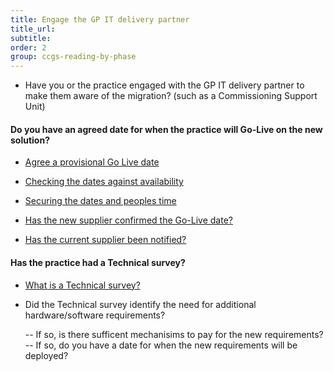 ```yaml
---
title: Engage the GP IT delivery partner
title_url:
subtitle: 
order: 2
group: ccgs-reading-by-phase
---
```


* Have you or the practice engaged with the GP IT delivery partner to make them aware of the migration? (such as a Commissioning Support Unit)

#### Do you have an agreed date for when the practice will Go-Live on the new solution?

* [Agree a provisional Go Live date](/prm-practice-migration/guide#agree-a-provisional-go-live-date)

* [Checking the dates against availability](/prm-practice-migration/guide/kick-off#check-dates-against-availability)

* [Securing the dates and peoples time](/prm-practice-migration/guide/kick-off#secure-your-dates-and-peoples-time)

* [Has the new supplier confirmed the Go-Live date?](/prm-practice-migration/guide#procure-the-new-system)

* [Has the current supplier been notified?](/prm-practice-migration/guide#decommission-the-existingold-system-system)

#### Has the practice had a Technical survey?

* [What is a Technical survey?](/prm-practice-migration/guide/technical-survey)

* Did the Technical survey identify the need for additional hardware/software requirements?

  -- If so, is there sufficent mechanisims to pay for the new requirements?
  -- If so, do you have a date for when the new requirements will be deployed?

